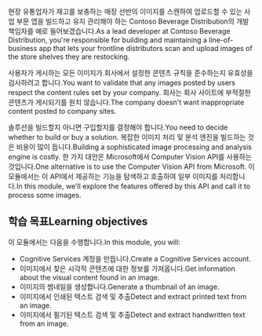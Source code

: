<span data-ttu-id="e78a2-101">현장 유통업자가 재고를 보충하는 매장 선반의 이미지를 스캔하여 업로드할 수 있는 사업 부문 앱을 빌드하고 유지 관리해야 하는 Contoso Beverage Distribution의 개발 책임자를 예로 들어보겠습니다.</span><span class="sxs-lookup"><span data-stu-id="e78a2-101">As a lead developer at Contoso Beverage Distribution, you're responsible for building and maintaining a line-of-business app that lets your frontline distributors scan and upload images of the store shelves they are restocking.</span></span>

<span data-ttu-id="e78a2-102">사용자가 게시하는 모든 이미지가 회사에서 설정한 콘텐츠 규칙을 준수하는지 유효성을 검사하려고 합니다.</span><span class="sxs-lookup"><span data-stu-id="e78a2-102">You want to validate that any images posted by users respect the content rules set by your company.</span></span> <span data-ttu-id="e78a2-103">회사는 회사 사이트에 부적절한 콘텐츠가 게시되기를 원치 않습니다.</span><span class="sxs-lookup"><span data-stu-id="e78a2-103">The company doesn't want inappropriate content posted to company sites.</span></span> 

<span data-ttu-id="e78a2-104">솔루션을 빌드할지 아니면 구입할지를 결정해야 합니다.</span><span class="sxs-lookup"><span data-stu-id="e78a2-104">You need to decide whether to build or buy a solution.</span></span> <span data-ttu-id="e78a2-105">복잡한 이미지 처리 및 분석 엔진을 빌드하는 것은 비용이 많이 듭니다.</span><span class="sxs-lookup"><span data-stu-id="e78a2-105">Building a sophisticated image processing and analysis engine is costly.</span></span> <span data-ttu-id="e78a2-106">한 가지 대안은 Microsoft에서 Computer Vision API를 사용하는 것입니다.</span><span class="sxs-lookup"><span data-stu-id="e78a2-106">One alternative is to use the Computer Vision API from Microsoft.</span></span> <span data-ttu-id="e78a2-107">이 모듈에서는 이 API에서 제공하는 기능을 탐색하고 호출하여 일부 이미지를 처리합니다.</span><span class="sxs-lookup"><span data-stu-id="e78a2-107">In this module, we'll explore the features offered by this API and call it to process some images.</span></span> 

## <a name="learning-objectives"></a><span data-ttu-id="e78a2-108">학습 목표</span><span class="sxs-lookup"><span data-stu-id="e78a2-108">Learning objectives</span></span>

<span data-ttu-id="e78a2-109">이 모듈에서는 다음을 수행합니다.</span><span class="sxs-lookup"><span data-stu-id="e78a2-109">In this module, you will:</span></span>

- <span data-ttu-id="e78a2-110">Cognitive Services 계정을 만듭니다.</span><span class="sxs-lookup"><span data-stu-id="e78a2-110">Create a Cognitive Services account.</span></span>
- <span data-ttu-id="e78a2-111">이미지에서 찾은 시각적 콘텐츠에 대한 정보를 가져옵니다.</span><span class="sxs-lookup"><span data-stu-id="e78a2-111">Get information about the visual content found in an image.</span></span>
- <span data-ttu-id="e78a2-112">이미지의 썸네일을 생성합니다.</span><span class="sxs-lookup"><span data-stu-id="e78a2-112">Generate a thumbnail of an image.</span></span>
- <span data-ttu-id="e78a2-113">이미지에서 인쇄된 텍스트 검색 및 추출</span><span class="sxs-lookup"><span data-stu-id="e78a2-113">Detect and extract printed text from an image.</span></span>
- <span data-ttu-id="e78a2-114">이미지에서 필기된 텍스트 검색 및 추출</span><span class="sxs-lookup"><span data-stu-id="e78a2-114">Detect and extract handwritten text from an image.</span></span>